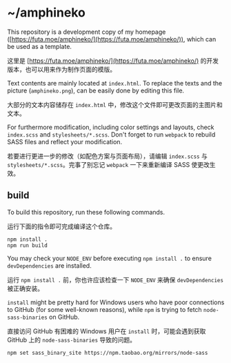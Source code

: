 # ~/amphineko

This repository is a development copy of my homepage ([https://futa.moe/amphineko/](https://futa.moe/amphineko/)), which can be used as a template.

这里是 [https://futa.moe/amphineko/](https://futa.moe/amphineko/) 的开发版本，也可以用来作为制作页面的模版。

Text contents are mainly located at `index.html`. To replace the texts and the picture (`amphineko.png`), can be easily done by editing this file. 

大部分的文本内容储存在 `index.html` 中，修改这个文件即可更改页面的主图片和文本。

For furthermore modification, including color settings and layouts, check `index.scss` and `stylesheets/*.scss`. Don't forget to run `webpack` to rebuild SASS files and reflect your modification.

若要进行更进一步的修改（如配色方案与页面布局），请编辑 `index.scss` 与 `stylesheets/*.scss`。完事了别忘记 `webpack` 一下来重新编译 SASS 使更改生效。

## build

To build this repository, run these following commands.

运行下面的指令即可完成编译这个仓库。

```
npm install .
npm run build
```

You may check your `NODE_ENV` before executing `npm install .` to ensure `devDependencies` are installed.

运行 `npm install .` 前，你也许应该检查一下 `NODE_ENV` 来确保 `devDependencies` 被正确安装。

`install` might be pretty hard for Windows users who have poor connections to GitHub (for some well-known reasons), while `npm` is trying to fetch `node-sass-binaries` on GitHub.

直接访问 GitHub 有困难的 Windows 用户在 `install` 时，可能会遇到获取 GitHub 上的 `node-sass-binaries` 导致的问题。

```
npm set sass_binary_site https://npm.taobao.org/mirrors/node-sass
```
